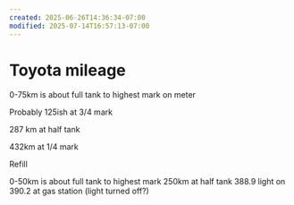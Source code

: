 ```yaml
---
created: 2025-06-26T14:36:34-07:00
modified: 2025-07-14T16:57:13-07:00
---
```


# Toyota mileage

0-75km is about full tank to highest mark on meter

Probably 125ish at 3/4 mark

287 km at half tank

432km at 1/4 mark

Refill

0-50km is about full tank to highest mark
250km at half tank
388.9 light on
390.2 at gas station (light turned off?)

